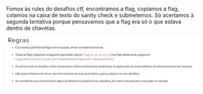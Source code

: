 Fomos às rules do desafios ctf, encontramos a flag, copiamos a flag, colamos na caixa de texto do sanity check e submetemos. Só acertamos à segunda tentativa porque pensavamos que a flag era só o que estava dentro de chavetas.

![](ctf1_rules.jpg)